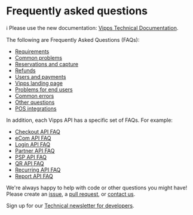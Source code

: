 <!-- START_METADATA
---
title: Frequently asked questions
sidebar_position: 60
hide_table_of_contents: true
pagination_next: null
pagination_prev: null
---
END_METADATA -->

# Frequently asked questions

<!-- START_COMMENT -->

ℹ️ Please use the new documentation:
[Vipps Technical Documentation](https://vippsas.github.io/vipps-developer-docs/).

<!-- END_COMMENT -->

The following are Frequently Asked Questions (FAQs):

* [Requirements](requirements-faq.md)
* [Common problems](common-problems-faq.md)
* [Reservations and capture](reserve-and-capture-faq.md)
* [Refunds](refunds-faq.md)
* [Users and payments](users-and-payments-faq.md)
* [Vipps landing page](vipps-landing-page-faq.md)
* [Problems for end users](problems-for-end-users-faq.md)
* [Common errors](common-errors-faq.md)
* [Other questions](other-faq.md)
* [POS integrations](pos-integrations-faq.md)

In addition, each Vipps API has a specific set of FAQs. For example:

* [Checkout API FAQ](https://github.com/vippsas/vipps-checkout-api/blob/main/vipps-checkout-api-faq.md)
* [eCom API FAQ](https://github.com/vippsas/vipps-ecom-api/blob/master/vipps-ecom-api-faq.md)
* [Login API FAQ](https://github.com/vippsas/vipps-login-api/blob/master/vipps-login-api-faq.md)
* [Partner API FAQ](https://github.com/vippsas/vipps-partner-api/blob/main/vipps-partner-api-faq.md)
* [PSP API FAQ](https://github.com/vippsas/vipps-psp-api/blob/master/vipps-psp-api-faq.md)
* [QR API FAQ](https://github.com/vippsas/vipps-qr-api/blob/main/vipps-qr-api-faq.md)
* [Recurring API FAQ](https://github.com/vippsas/vipps-recurring-api/blob/master/vipps-recurring-api-faq.md)
* [Report API FAQ](https://github.com/vippsas/vipps-report-api/blob/main/vipps-report-api-faq.md)

We're always happy to help with code or other questions you might have!
Please create an [issue](https://github.com/vippsas/vipps-developers/issues),
a [pull request](https://github.com/vippsas/vipps-developers/pulls),
or [contact us](https://vippsas.github.io/vipps-developer-docs/docs/vipps-developers/contact).

Sign up for our [Technical newsletter for developers](https://vippsas.github.io/vipps-developer-docs/docs/vipps-developers/newsletters).
